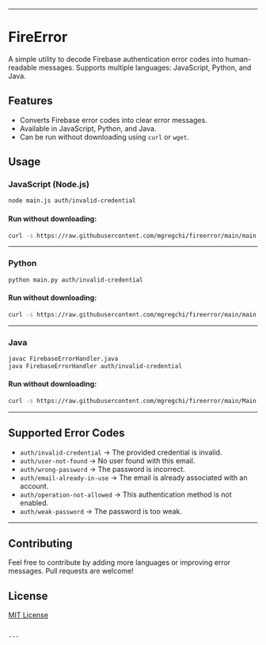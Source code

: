
---


# FireError

A simple utility to decode Firebase authentication error codes into human-readable messages.
Supports multiple languages: JavaScript, Python, and Java.

## Features
- Converts Firebase error codes into clear error messages.
- Available in JavaScript, Python, and Java.
- Can be run without downloading using `curl` or `wget`.

## Usage

### JavaScript (Node.js)
```sh
node main.js auth/invalid-credential
```

#### Run without downloading:
```sh
curl -s https://raw.githubusercontent.com/mgregchi/fireerror/main/main.js | node - auth/invalid-credential
```

---

### Python
```sh
python main.py auth/invalid-credential
```

#### Run without downloading:
```sh
curl -s https://raw.githubusercontent.com/mgregchi/fireerror/main/main.py | python - auth/invalid-credential
```

---

### Java
```sh
javac FirebaseErrorHandler.java
java FirebaseErrorHandler auth/invalid-credential
```

#### Run without downloading:
```sh
curl -s https://raw.githubusercontent.com/mgregchi/fireerror/main/Main.java -o FirebaseErrorHandler.java && javac FirebaseErrorHandler.java && java FirebaseErrorHandler auth/invalid-credential
```

---

## Supported Error Codes
- `auth/invalid-credential` → The provided credential is invalid.
- `auth/user-not-found` → No user found with this email.
- `auth/wrong-password` → The password is incorrect.
- `auth/email-already-in-use` → The email is already associated with an account.
- `auth/operation-not-allowed` → This authentication method is not enabled.
- `auth/weak-password` → The password is too weak.

---

## Contributing
Feel free to contribute by adding more languages or improving error messages.
Pull requests are welcome!

## License
[MIT License](LICENSE)
```

---
